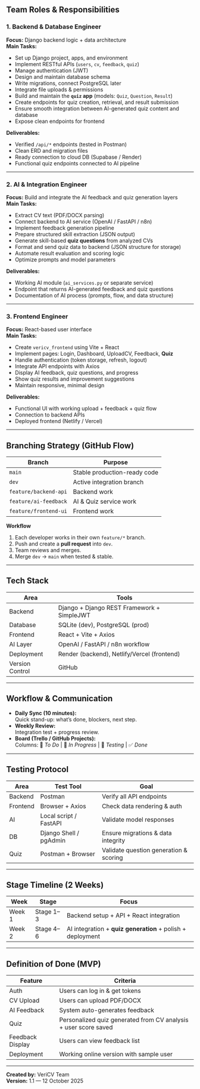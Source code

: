 ## Team Roles & Responsibilities

### 1. Backend & Database Engineer
**Focus:** Django backend logic + data architecture  
**Main Tasks:**
- Set up Django project, apps, and environment  
- Implement RESTful APIs (`users`, `cv`, `feedback`, `quiz`)  
- Manage authentication (JWT)  
- Design and maintain database schema  
- Write migrations, connect PostgreSQL later  
- Integrate file uploads & permissions  
- Build and maintain the **`quiz` app** (models: `Quiz`, `Question`, `Result`)  
- Create endpoints for quiz creation, retrieval, and result submission  
- Ensure smooth integration between AI-generated quiz content and database  
- Expose clean endpoints for frontend  

**Deliverables:**
- Verified `/api/*` endpoints (tested in Postman)  
- Clean ERD and migration files  
- Ready connection to cloud DB (Supabase / Render)  
- Functional quiz endpoints connected to AI pipeline  

---

### 2. AI & Integration Engineer
**Focus:** Build and integrate the AI feedback and quiz generation layers  
**Main Tasks:**
- Extract CV text (PDF/DOCX parsing)  
- Connect backend to AI service (OpenAI / FastAPI / n8n)  
- Implement feedback generation pipeline  
- Prepare structured skill extraction (JSON output)  
- Generate skill-based **quiz questions** from analyzed CVs  
- Format and send quiz data to backend (JSON structure for storage)  
- Automate result evaluation and scoring logic  
- Optimize prompts and model parameters  

**Deliverables:**
- Working AI module (`ai_services.py` or separate service)  
- Endpoint that returns AI-generated feedback and quiz questions  
- Documentation of AI process (prompts, flow, and data structure)  

---

### 3. Frontend Engineer
**Focus:** React-based user interface  
**Main Tasks:**
- Create `vericv_frontend` using Vite + React  
- Implement pages: Login, Dashboard, UploadCV, Feedback, **Quiz**  
- Handle authentication (token storage, refresh, logout)  
- Integrate API endpoints with Axios  
- Display AI feedback, quiz questions, and progress  
- Show quiz results and improvement suggestions  
- Maintain responsive, minimal design  

**Deliverables:**
- Functional UI with working upload + feedback + quiz flow  
- Connection to backend APIs  
- Deployed frontend (Netlify / Vercel)  

---

## Branching Strategy (GitHub Flow)

| Branch | Purpose |
|--------|----------|
| `main` | Stable production-ready code |
| `dev` | Active integration branch |
| `feature/backend-api` | Backend work |
| `feature/ai-feedback` | AI & Quiz service work |
| `feature/frontend-ui` | Frontend work |

**Workflow**
1. Each developer works in their own `feature/*` branch.  
2. Push and create a **pull request** into `dev`.  
3. Team reviews and merges.  
4. Merge `dev` → `main` when tested & stable.  

---

## Tech Stack

| Area | Tools |
|------|-------|
| Backend | Django + Django REST Framework + SimpleJWT |
| Database | SQLite (dev), PostgreSQL (prod) |
| Frontend | React + Vite + Axios |
| AI Layer | OpenAI / FastAPI / n8n workflow |
| Deployment | Render (backend), Netlify/Vercel (frontend) |
| Version Control | GitHub |

---

## Workflow & Communication

- **Daily Sync (10 minutes):**  
  Quick stand-up: what’s done, blockers, next step.  
- **Weekly Review:**  
  Integration test + progress review.  
- **Board (Trello / GitHub Projects):**  
  Columns: 📝 *To Do* | 🔧 *In Progress* | 🧪 *Testing* | ✅ *Done*

---

## Testing Protocol

| Area | Test Tool | Goal |
|------|------------|------|
| Backend | Postman | Verify all API endpoints |
| Frontend | Browser + Axios | Check data rendering & auth |
| AI | Local script / FastAPI | Validate model responses |
| DB | Django Shell / pgAdmin | Ensure migrations & data integrity |
| Quiz | Postman + Browser | Validate question generation & scoring |

---

## Stage Timeline (2 Weeks)

| Week | Stage | Focus |
|------|--------|-------|
| Week 1 | Stage 1–3 | Backend setup + API + React integration |
| Week 2 | Stage 4–6 | AI integration + **quiz generation** + polish + deployment |

---

## Definition of Done (MVP)

| Feature | Criteria |
|----------|-----------|
| Auth | Users can log in & get tokens |
| CV Upload | Users can upload PDF/DOCX |
| AI Feedback | System auto-generates feedback |
| Quiz | Personalized quiz generated from CV analysis + user score saved |
| Feedback Display | Users can view feedback list |
| Deployment | Working online version with sample user |

---

**Created by:** VeriCV Team  
**Version:** 1.1 — 12 October 2025  
